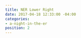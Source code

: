 ```yaml
---
title: NER Lower Right
date: 2017-04-18 12:33:00 -04:00
categories:
- a-night-in-the-er
position: 2
---
```


